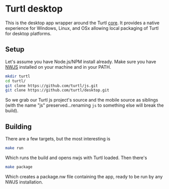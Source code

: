 Turtl desktop
=============

This is the desktop app wrapper around the Turtl [core](https://github.com/turtl/js).
It provides a native experience for Windows, Linux, and OSx allowing local packaging
of Turtl for desktop platforms.

## Setup

Let's assume you have Node.js/NPM install already. Make sure you have [NWJS](https://github.com/nwjs/nw.js)
installed on your machine and in your PATH.

```bash
mkdir turtl
cd turtl/
git clone https://github.com/turtl/js.git
git clone https://github.com/turtl/desktop.git
```

So we grab our Turtl js project's source and the mobile source as siblings (with
the name "js" preserved...renaming `js` to something else will break the build).

## Building

There are a few targets, but the most interesting is

```bash
make run
```

Which runs the build and opens nwjs with Turtl loaded. Then there's

```bash
make package
```

Which creates a package.nw file containing the app, ready to be run by any NWJS
installation.

